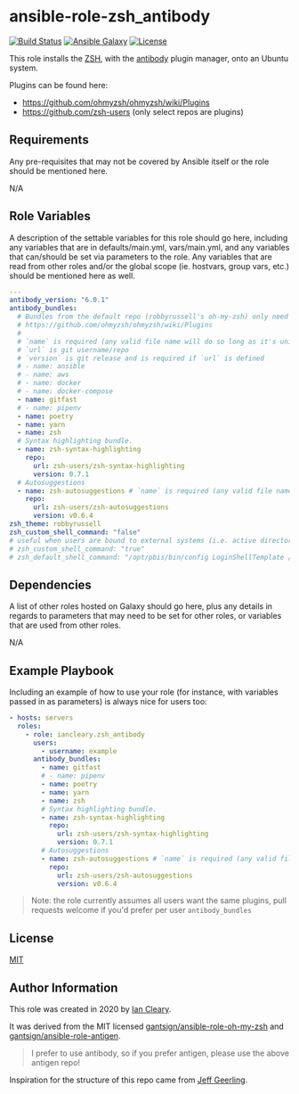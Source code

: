 ansible-role-zsh_antibody
=========

[![Build Status](https://travis-ci.com/iancleary/ansible-role-zsh_antibody.svg?branch=main)](https://travis-ci.com/iancleary/ansible-role-zsh_antibody)
[![Ansible Galaxy](https://img.shields.io/badge/ansible--galaxy-iancleary.zsh_antibody-blue.svg)](https://galaxy.ansible.com/iancleary/zsh_antibody)
[![License](https://img.shields.io/badge/license-MIT-blue.svg)](https://raw.githubusercontent.com/iancleary/ansible-role-zsh_antibody/main/LICENSE)

This role installs the [ZSH](https://www.zsh.org/), with the [antibody](https://getantibody.github.io/) plugin manager, onto an Ubuntu system.

Plugins can be found here:

* <https://github.com/ohmyzsh/ohmyzsh/wiki/Plugins>
* <https://github.com/zsh-users> (only select repos are plugins)

Requirements
------------

Any pre-requisites that may not be covered by Ansible itself or the role should be mentioned here.

N/A

Role Variables
--------------

A description of the settable variables for this role should go here, including any variables that are in defaults/main.yml, vars/main.yml, and any variables that can/should be set via parameters to the role. Any variables that are read from other roles and/or the global scope (ie. hostvars, group vars, etc.) should be mentioned here as well.

```yaml
---
antibody_version: "6.0.1"
antibody_bundles:
  # Bundles from the default repo (robbyrussell's oh-my-zsh) only need a name
  # https://github.com/ohmyzsh/ohmyzsh/wiki/Plugins
  #
  # `name` is required (any valid file name will do so long as it's unique for the bundles)
  # `url` is git username/repo
  # `version` is git release and is required if `url` is defined
  # - name: ansible
  # - name: aws
  # - name: docker
  # - name: docker-compose
  - name: gitfast
  # - name: pipenv
  - name: poetry
  - name: yarn
  - name: zsh
  # Syntax highlighting bundle.
  - name: zsh-syntax-highlighting
    repo:
      url: zsh-users/zsh-syntax-highlighting
      version: 0.7.1
  # Autosuggestions
  - name: zsh-autosuggestions # `name` is required (any valid file name will do so long as it's unique for the bundles)
    repo:
      url: zsh-users/zsh-autosuggestions
      version: v0.6.4
zsh_theme: robbyrussell
zsh_custom_shell_command: "false"
# useful when users are bound to external systems (i.e. active directory)
# zsh_custom_shell_command: "true"
# zsh_default_shell_command: "/opt/pbis/bin/config LoginShellTemplate /usr/bin/zsh"
```

Dependencies
------------

A list of other roles hosted on Galaxy should go here, plus any details in regards to parameters that may need to be set for other roles, or variables that are used from other roles.

N/A

Example Playbook
----------------

Including an example of how to use your role (for instance, with variables passed in as parameters) is always nice for users too:

```yaml
- hosts: servers
  roles:
    - role: iancleary.zsh_antibody
      users:
        - username: example
      antibody_bundles:
        - name: gitfast
        # - name: pipenv
        - name: poetry
        - name: yarn
        - name: zsh
        # Syntax highlighting bundle.
        - name: zsh-syntax-highlighting
          repo:
            url: zsh-users/zsh-syntax-highlighting
            version: 0.7.1
        # Autosuggestions
        - name: zsh-autosuggestions # `name` is required (any valid file name will do so long as it's unique for the bundles)
          repo:
            url: zsh-users/zsh-autosuggestions
            version: v0.6.4
```

> Note: the role currently assumes all users want the same plugins, pull requests welcome if you'd prefer per user `antibody_bundles`

License
-------

[MIT](LICENSE)

Author Information
------------------

This role was created in 2020 by [Ian Cleary](https://iancleary.me).

It was derived from the MIT licensed [gantsign/ansible-role-oh-my-zsh](https://github.com/gantsign/ansible-role-oh-my-zsh) and [gantsign/ansible-role-antigen](https://github.com/gantsign/ansible-role-antigen).

> I prefer to use antibody, so if you prefer antigen, please use the above antigen repo!

Inspiration for the structure of this repo came from [Jeff Geerling](https://github.com/geerlingguy/ansible-role-nginx).
